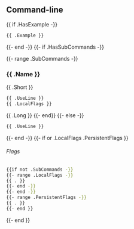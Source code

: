 
## Command-line
{{ if .HasExample -}}
```bash
{{ .Example }}
```
{{- end -}}
{{- if .HasSubCommands -}}

{{- range .SubCommands -}}
### {{ .Name }}
{{ .Short }}
```bash
{{ .UseLine }}
{{ .LocalFlags }}
```
{{ .Long }}
{{- end}}
{{- else -}}
```bash
{{ .UseLine }}
```
{{- end -}}
{{- if or .LocalFlags .PersistentFlags }}
###### Flags
```bash
{{if not .SubCommands -}}
{{- range .LocalFlags -}}
{{ . }}
{{- end -}}
{{- end -}}
{{- range .PersistentFlags -}}
{{ . }}
{{- end }}
```
{{- end }}
